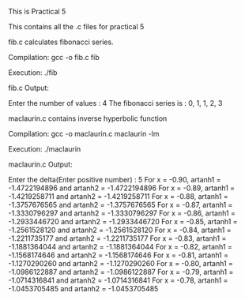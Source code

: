 This is Practical 5


This contains all the .c files for practical 5


fib.c calculates fibonacci series.

Compilation:
gcc -o fib.c fib

Execution:
./fib

fib.c Output:

Enter the number of values : 4
The fibonacci series is : 0, 1, 1, 2, 3


maclaurin.c contains inverse hyperbolic function

Compilation:
gcc -o maclaurin.c maclaurin -lm

Execution:
./maclaurin

maclaurin.c Output:

Enter the delta(Enter positive number) : 5
For x = -0.90, artanh1 = -1.4722194896 and artanh2 = -1.4722194896
For x = -0.89, artanh1 = -1.4219258711 and artanh2 = -1.4219258711
For x = -0.88, artanh1 = -1.3757676565 and artanh2 = -1.3757676565
For x = -0.87, artanh1 = -1.3330796297 and artanh2 = -1.3330796297
For x = -0.86, artanh1 = -1.2933446720 and artanh2 = -1.2933446720
For x = -0.85, artanh1 = -1.2561528120 and artanh2 = -1.2561528120
For x = -0.84, artanh1 = -1.2211735177 and artanh2 = -1.2211735177
For x = -0.83, artanh1 = -1.1881364044 and artanh2 = -1.1881364044
For x = -0.82, artanh1 = -1.1568174646 and artanh2 = -1.1568174646
For x = -0.81, artanh1 = -1.1270290260 and artanh2 = -1.1270290260
For x = -0.80, artanh1 = -1.0986122887 and artanh2 = -1.0986122887
For x = -0.79, artanh1 = -1.0714316841 and artanh2 = -1.0714316841
For x = -0.78, artanh1 = -1.0453705485 and artanh2 = -1.0453705485

